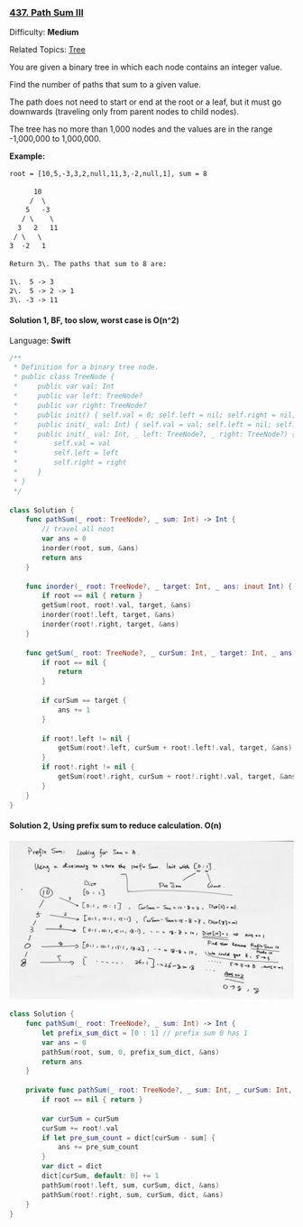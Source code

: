 ### [437\. Path Sum III](https://leetcode.com/problems/path-sum-iii/)

Difficulty: **Medium**  

Related Topics: [Tree](https://leetcode.com/tag/tree/)


You are given a binary tree in which each node contains an integer value.

Find the number of paths that sum to a given value.

The path does not need to start or end at the root or a leaf, but it must go downwards (traveling only from parent nodes to child nodes).

The tree has no more than 1,000 nodes and the values are in the range -1,000,000 to 1,000,000.

**Example:**

```
root = [10,5,-3,3,2,null,11,3,-2,null,1], sum = 8

      10
     /  \
    5   -3
   / \    \
  3   2   11
 / \   \
3  -2   1

Return 3\. The paths that sum to 8 are:

1\.  5 -> 3
2\.  5 -> 2 -> 1
3\. -3 -> 11
```

#### Solution 1, BF, too slow, worst case is O(n^2)

Language: **Swift**

```swift
/**
 * Definition for a binary tree node.
 * public class TreeNode {
 *     public var val: Int
 *     public var left: TreeNode?
 *     public var right: TreeNode?
 *     public init() { self.val = 0; self.left = nil; self.right = nil; }
 *     public init(_ val: Int) { self.val = val; self.left = nil; self.right = nil; }
 *     public init(_ val: Int, _ left: TreeNode?, _ right: TreeNode?) {
 *         self.val = val
 *         self.left = left
 *         self.right = right
 *     }
 * }
 */

class Solution {
    func pathSum(_ root: TreeNode?, _ sum: Int) -> Int {
        // travel all noot
        var ans = 0
        inorder(root, sum, &ans)
        return ans
    }
    
    func inorder(_ root: TreeNode?, _ target: Int, _ ans: inout Int) {
        if root == nil { return }
        getSum(root, root!.val, target, &ans)
        inorder(root!.left, target, &ans)
        inorder(root!.right, target, &ans)
    }
    
    func getSum(_ root: TreeNode?, _ curSum: Int, _ target: Int, _ ans: inout Int) {
        if root == nil {
            return
        }
        
        if curSum == target {
            ans += 1
        }
        
        if root!.left != nil {
            getSum(root!.left, curSum + root!.left!.val, target, &ans)
        }
        if root!.right != nil {
            getSum(root!.right, curSum + root!.right!.val, target, &ans)
        }
    } 
}
```

#### Solution 2, Using prefix sum to reduce calculation. O(n)

![](437.jpg)

```swift
class Solution {
    func pathSum(_ root: TreeNode?, _ sum: Int) -> Int {
        let prefix_sum_dict = [0 : 1] // prefix sum 0 has 1
        var ans = 0
        pathSum(root, sum, 0, prefix_sum_dict, &ans)
        return ans
    }
    
    private func pathSum(_ root: TreeNode?, _ sum: Int, _ curSum: Int, _ dict: [Int : Int], _ ans: inout Int) {
        if root == nil { return }
        
        var curSum = curSum
        curSum += root!.val
        if let pre_sum_count = dict[curSum - sum] {
            ans += pre_sum_count
        }
        var dict = dict
        dict[curSum, default: 0] += 1
        pathSum(root!.left, sum, curSum, dict, &ans)
        pathSum(root!.right, sum, curSum, dict, &ans)
    }
}
```
